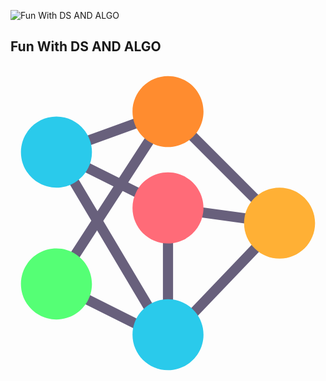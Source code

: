 ![Fun With DS AND ALGO](https://sendeyo.com/en/eb9876b713)
## Fun With DS AND ALGO

<?xml version="1.0"?>
<svg xmlns="http://www.w3.org/2000/svg" id="Layer_1_1_" enable-background="new 0 0 64 64" height="512px" viewBox="0 0 64 64" width="512px" class=""><g transform="matrix(1.0303 0 0 1.0303 -0.969631 -0.969631)"><g fill="#68607c"><path d="m13.55 13h14.9v2h-14.9z" transform="matrix(.94 -.342 .342 .94 -3.524 8.035)" data-original="#68607C" class=""/><path d="m42 9.686h2v22.627h-2z" transform="matrix(.707 -.707 .707 .707 -2.255 36.556)" data-original="#68607C" class=""/><path d="m42 24.444h1.999v12.113h-1.999z" transform="matrix(.136 -.991 .991 .136 6.926 68.943)" data-original="#68607C" class=""/><path d="m20 14.556h2v17.889h-2z" transform="matrix(.447 -.894 .894 .447 -9.41 31.775)" data-original="#68607C" class=""/><path d="m19.825 41.406h2.001v16.018h-2.001z" transform="matrix(.448 -.894 .894 .448 -32.685 45.919)" data-original="#68607C" class=""/><path d="m31 33h2v17h-2z" data-original="#68607C" class=""/><path d="m5.513 26h30.974v2h-30.974z" transform="matrix(.544 -.839 .839 .544 -13.08 29.93)" data-original="#68607C" class=""/><path d="m31.824 42.25h22.832v2h-22.832z" transform="matrix(.691 -.723 .723 .691 -17.903 44.594)" data-original="#68607C" class=""/><path d="m19.785 20.006h2v32.257h-2z" transform="matrix(.86 -.511 .511 .86 -15.542 15.688)" data-original="#68607C" class=""/></g><path d="m17 44c0 1.13-.26 2.19-.74 3.13-1.14 2.3-3.52 3.87-6.26 3.87-3.87 0-7-3.13-7-7s3.13-7 7-7c1.41 0 2.71.41 3.8 1.12 1.93 1.25 3.2 3.41 3.2 5.88z" fill="#4e9bb9" data-original="#4E9BB9" class="" data-old_color="#4e9bb9" style="fill:#55FF75"/><path d="m37.31 49.45c1.06 1.22 1.69 2.81 1.69 4.55 0 3.87-3.13 7-7 7s-7-3.13-7-7c0-.81.14-1.58.39-2.3.48-1.41 1.4-2.6 2.6-3.44 1.13-.8 2.51-1.26 4.01-1.26 2.13 0 4.04.95 5.31 2.45z" fill="#91cbd7" data-original="#91CBD7" class="active-path" data-old_color="#91cbd7" style="fill:#2ACAEB"/><path d="m54 25c3.87 0 7 3.13 7 7s-3.13 7-7 7c-1.88 0-3.58-.73-4.83-1.95-1.34-1.26-2.17-3.06-2.17-5.05 0-.32.02-.63.07-.94.2-1.56.92-2.95 1.98-4.01 1.27-1.27 3.01-2.05 4.95-2.05z" fill="#ffd086" data-original="#FFD086" class="" data-old_color="#ffd086" style="fill:#FFB035"/><path d="m38.93 29.94c-.45 3.42-3.38 6.06-6.93 6.06-3.87 0-7-3.13-7-7 0-1.13.26-2.19.74-3.13 1.14-2.3 3.52-3.87 6.26-3.87 3.87 0 7 3.13 7 7 0 .32-.02.63-.07.94z" fill="#ed6571" data-original="#ED6571" class="" style="fill:#FF6B78" data-old_color="#ed6571"/><path d="m32 3c3.87 0 7 3.13 7 7 0 1.94-.78 3.68-2.05 4.95s-3.01 2.05-4.95 2.05c-1.41 0-2.71-.41-3.8-1.12-1.27-.82-2.26-2.04-2.78-3.49-.27-.74-.42-1.55-.42-2.39 0-3.87 3.13-7 7-7z" fill="#f69489" data-original="#F69489" class="" style="fill:#FF8C2F" data-old_color="#f69489"/><path d="m16.58 15.61c.27.74.42 1.55.42 2.39 0 1.13-.26 2.19-.74 3.13-.6 1.2-1.53 2.2-2.68 2.88-1.04.63-2.27.99-3.58.99-3.87 0-7-3.13-7-7s3.13-7 7-7c3.03 0 5.6 1.92 6.58 4.61z" fill="#91cbd7" data-original="#91CBD7" class="active-path" data-old_color="#91cbd7" style="fill:#2ACAEB"/></g> </svg>
